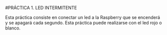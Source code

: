 #PRÁCTICA 1. LED INTERMITENTE

Esta práctica consiste en conectar un led a la Raspberry que se encenderá y se apagará cada
segundo. Esta práctica puede realizarse con el led rojo o blanco.
